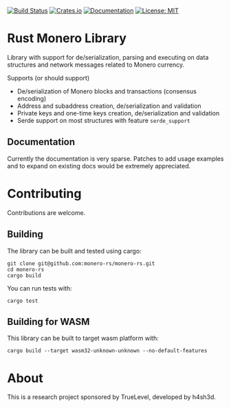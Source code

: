 [![Build Status](https://travis-ci.com/monero-rs/monero-rs.svg?branch=master)](https://travis-ci.com/monero-rs/monero-rs) [![Crates.io](https://img.shields.io/crates/v/monero.svg)](https://crates.io/crates/monero) [![Documentation](https://docs.rs/monero/badge.svg)](https://docs.rs/monero) [![License: MIT](https://img.shields.io/badge/License-MIT-yellow.svg)](https://opensource.org/licenses/MIT)

Rust Monero Library
===

Library with support for de/serialization, parsing and executing on data structures and network messages related to Monero currency.

Supports (or should support)

 * De/serialization of Monero blocks and transactions (consensus encoding)
 * Address and subaddress creation, de/serialization and validation
 * Private keys and one-time keys creation, de/serialization and validation
 * Serde support on most structures with feature `serde_support`

## Documentation

Currently the documentation is very sparse. Patches to add usage examples and to expand on existing docs would be extremely appreciated.

Contributing
===

Contributions are welcome.

## Building

The library can be built and tested using cargo:

```
git clone git@github.com:monero-rs/monero-rs.git
cd monero-rs
cargo build
```

You can run tests with:

```
cargo test
```

## Building for WASM

This library can be built to target wasm platform with:

```
cargo build --target wasm32-unknown-unknown --no-default-features
```

About
===

This is a research project sponsored by TrueLevel, developed by h4sh3d.
